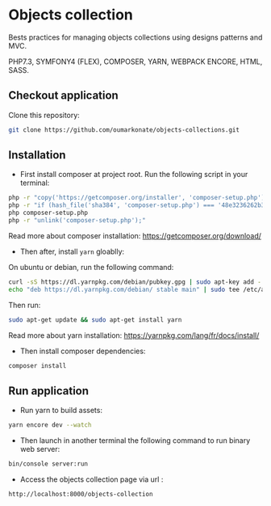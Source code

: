 # Objects collection

Bests practices for managing objects collections using designs patterns and MVC.
 
PHP7.3, SYMFONY4 (FLEX), COMPOSER, YARN, WEBPACK ENCORE, HTML, SASS. 

## Checkout application

Clone this repository:

```bash
git clone https://github.com/oumarkonate/objects-collections.git
```

## Installation

* First install composer at project root. Run the following script in your terminal:

```bash
php -r "copy('https://getcomposer.org/installer', 'composer-setup.php');"
php -r "if (hash_file('sha384', 'composer-setup.php') === '48e3236262b34d30969dca3c37281b3b4bbe3221bda826ac6a9a62d6444cdb0dcd0615698a5cbe587c3f0fe57a54d8f5') { echo 'Installer verified'; } else { echo 'Installer corrupt'; unlink('composer-setup.php'); } echo PHP_EOL;"
php composer-setup.php
php -r "unlink('composer-setup.php');"
```
Read more about composer installation: https://getcomposer.org/download/
* Then after, install `yarn` gloablly:

On ubuntu or debian, run the following command:
  
```bash
curl -sS https://dl.yarnpkg.com/debian/pubkey.gpg | sudo apt-key add -
echo "deb https://dl.yarnpkg.com/debian/ stable main" | sudo tee /etc/apt/sources.list.d/yarn.list
```
Then run:
```bash
sudo apt-get update && sudo apt-get install yarn
```
Read more about yarn installation: https://yarnpkg.com/lang/fr/docs/install/

* Then install composer dependencies:
```bash
composer install
```
## Run application

* Run yarn to build assets:
```bash
yarn encore dev --watch
```

* Then launch in another terminal the following command to run binary web server:
```bash
bin/console server:run
```

* Access the objects collection page via url : 
```bash
http://localhost:8000/objects-collection
```
